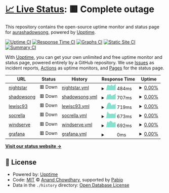 # [📈 Live Status](https://aurashadowsong.github.io/upptime): <!--live status--> **🟥 Complete outage**

This repository contains the open-source uptime monitor and status page for [aurashadowsong](https://aurashadowsong.github.io/upptime), powered by [Upptime](https://github.com/upptime/upptime).

[![Uptime CI](https://github.com/aurashadowsong/upptime/workflows/Uptime%20CI/badge.svg)](https://github.com/aurashadowsong/upptime/actions?query=workflow%3A%22Uptime+CI%22)
[![Response Time CI](https://github.com/aurashadowsong/upptime/workflows/Response%20Time%20CI/badge.svg)](https://github.com/aurashadowsong/upptime/actions?query=workflow%3A%22Response+Time+CI%22)
[![Graphs CI](https://github.com/aurashadowsong/upptime/workflows/Graphs%20CI/badge.svg)](https://github.com/aurashadowsong/upptime/actions?query=workflow%3A%22Graphs+CI%22)
[![Static Site CI](https://github.com/aurashadowsong/upptime/workflows/Static%20Site%20CI/badge.svg)](https://github.com/aurashadowsong/upptime/actions?query=workflow%3A%22Static+Site+CI%22)
[![Summary CI](https://github.com/aurashadowsong/upptime/workflows/Summary%20CI/badge.svg)](https://github.com/aurashadowsong/upptime/actions?query=workflow%3A%22Summary+CI%22)

With [Upptime](https://upptime.js.org), you can get your own unlimited and free uptime monitor and status page, powered entirely by a GitHub repository. We use [Issues](https://github.com/aurashadowsong/upptime/issues) as incident reports, [Actions](https://github.com/aurashadowsong/upptime/actions) as uptime monitors, and [Pages](https://aurashadowsong.github.io/upptime) for the status page.

<!--start: status pages-->
<!-- This summary is generated by Upptime (https://github.com/upptime/upptime) -->
<!-- Do not edit this manually, your changes will be overwritten -->
<!-- prettier-ignore -->
| URL | Status | History | Response Time | Uptime |
| --- | ------ | ------- | ------------- | ------ |
| <img alt="" src="https://icons.duckduckgo.com/ip3/night.star.ddns-ip.net.ico" height="13"> [nightstar](https://night.star.ddns-ip.net) | 🟥 Down | [nightstar.yml](https://github.com/aurashadowsong/upptime/commits/HEAD/history/nightstar.yml) | <details><summary><img alt="Response time graph" src="./graphs/nightstar/response-time-week.png" height="20"> 484ms</summary><br><a href="https://aurashadowsong.github.io/upptime/history/nightstar"><img alt="Response time 613" src="https://img.shields.io/endpoint?url=https%3A%2F%2Fraw.githubusercontent.com%2Faurashadowsong%2Fupptime%2FHEAD%2Fapi%2Fnightstar%2Fresponse-time.json"></a><br><a href="https://aurashadowsong.github.io/upptime/history/nightstar"><img alt="24-hour response time 517" src="https://img.shields.io/endpoint?url=https%3A%2F%2Fraw.githubusercontent.com%2Faurashadowsong%2Fupptime%2FHEAD%2Fapi%2Fnightstar%2Fresponse-time-day.json"></a><br><a href="https://aurashadowsong.github.io/upptime/history/nightstar"><img alt="7-day response time 484" src="https://img.shields.io/endpoint?url=https%3A%2F%2Fraw.githubusercontent.com%2Faurashadowsong%2Fupptime%2FHEAD%2Fapi%2Fnightstar%2Fresponse-time-week.json"></a><br><a href="https://aurashadowsong.github.io/upptime/history/nightstar"><img alt="30-day response time 628" src="https://img.shields.io/endpoint?url=https%3A%2F%2Fraw.githubusercontent.com%2Faurashadowsong%2Fupptime%2FHEAD%2Fapi%2Fnightstar%2Fresponse-time-month.json"></a><br><a href="https://aurashadowsong.github.io/upptime/history/nightstar"><img alt="1-year response time 613" src="https://img.shields.io/endpoint?url=https%3A%2F%2Fraw.githubusercontent.com%2Faurashadowsong%2Fupptime%2FHEAD%2Fapi%2Fnightstar%2Fresponse-time-year.json"></a></details> | <details><summary><a href="https://aurashadowsong.github.io/upptime/history/nightstar">0.00%</a></summary><a href="https://aurashadowsong.github.io/upptime/history/nightstar"><img alt="All-time uptime 6.79%" src="https://img.shields.io/endpoint?url=https%3A%2F%2Fraw.githubusercontent.com%2Faurashadowsong%2Fupptime%2FHEAD%2Fapi%2Fnightstar%2Fuptime.json"></a><br><a href="https://aurashadowsong.github.io/upptime/history/nightstar"><img alt="24-hour uptime 0.00%" src="https://img.shields.io/endpoint?url=https%3A%2F%2Fraw.githubusercontent.com%2Faurashadowsong%2Fupptime%2FHEAD%2Fapi%2Fnightstar%2Fuptime-day.json"></a><br><a href="https://aurashadowsong.github.io/upptime/history/nightstar"><img alt="7-day uptime 0.00%" src="https://img.shields.io/endpoint?url=https%3A%2F%2Fraw.githubusercontent.com%2Faurashadowsong%2Fupptime%2FHEAD%2Fapi%2Fnightstar%2Fuptime-week.json"></a><br><a href="https://aurashadowsong.github.io/upptime/history/nightstar"><img alt="30-day uptime 0.00%" src="https://img.shields.io/endpoint?url=https%3A%2F%2Fraw.githubusercontent.com%2Faurashadowsong%2Fupptime%2FHEAD%2Fapi%2Fnightstar%2Fuptime-month.json"></a><br><a href="https://aurashadowsong.github.io/upptime/history/nightstar"><img alt="1-year uptime 6.79%" src="https://img.shields.io/endpoint?url=https%3A%2F%2Fraw.githubusercontent.com%2Faurashadowsong%2Fupptime%2FHEAD%2Fapi%2Fnightstar%2Fuptime-year.json"></a></details>
| <img alt="" src="https://icons.duckduckgo.com/ip3/shadowsong.serv00.net.ico" height="13"> [shadowsong](https://shadowsong.serv00.net) | 🟥 Down | [shadowsong.yml](https://github.com/aurashadowsong/upptime/commits/HEAD/history/shadowsong.yml) | <details><summary><img alt="Response time graph" src="./graphs/shadowsong/response-time-week.png" height="20"> 707ms</summary><br><a href="https://aurashadowsong.github.io/upptime/history/shadowsong"><img alt="Response time 701" src="https://img.shields.io/endpoint?url=https%3A%2F%2Fraw.githubusercontent.com%2Faurashadowsong%2Fupptime%2FHEAD%2Fapi%2Fshadowsong%2Fresponse-time.json"></a><br><a href="https://aurashadowsong.github.io/upptime/history/shadowsong"><img alt="24-hour response time 936" src="https://img.shields.io/endpoint?url=https%3A%2F%2Fraw.githubusercontent.com%2Faurashadowsong%2Fupptime%2FHEAD%2Fapi%2Fshadowsong%2Fresponse-time-day.json"></a><br><a href="https://aurashadowsong.github.io/upptime/history/shadowsong"><img alt="7-day response time 707" src="https://img.shields.io/endpoint?url=https%3A%2F%2Fraw.githubusercontent.com%2Faurashadowsong%2Fupptime%2FHEAD%2Fapi%2Fshadowsong%2Fresponse-time-week.json"></a><br><a href="https://aurashadowsong.github.io/upptime/history/shadowsong"><img alt="30-day response time 742" src="https://img.shields.io/endpoint?url=https%3A%2F%2Fraw.githubusercontent.com%2Faurashadowsong%2Fupptime%2FHEAD%2Fapi%2Fshadowsong%2Fresponse-time-month.json"></a><br><a href="https://aurashadowsong.github.io/upptime/history/shadowsong"><img alt="1-year response time 701" src="https://img.shields.io/endpoint?url=https%3A%2F%2Fraw.githubusercontent.com%2Faurashadowsong%2Fupptime%2FHEAD%2Fapi%2Fshadowsong%2Fresponse-time-year.json"></a></details> | <details><summary><a href="https://aurashadowsong.github.io/upptime/history/shadowsong">0.00%</a></summary><a href="https://aurashadowsong.github.io/upptime/history/shadowsong"><img alt="All-time uptime 25.88%" src="https://img.shields.io/endpoint?url=https%3A%2F%2Fraw.githubusercontent.com%2Faurashadowsong%2Fupptime%2FHEAD%2Fapi%2Fshadowsong%2Fuptime.json"></a><br><a href="https://aurashadowsong.github.io/upptime/history/shadowsong"><img alt="24-hour uptime 0.00%" src="https://img.shields.io/endpoint?url=https%3A%2F%2Fraw.githubusercontent.com%2Faurashadowsong%2Fupptime%2FHEAD%2Fapi%2Fshadowsong%2Fuptime-day.json"></a><br><a href="https://aurashadowsong.github.io/upptime/history/shadowsong"><img alt="7-day uptime 0.00%" src="https://img.shields.io/endpoint?url=https%3A%2F%2Fraw.githubusercontent.com%2Faurashadowsong%2Fupptime%2FHEAD%2Fapi%2Fshadowsong%2Fuptime-week.json"></a><br><a href="https://aurashadowsong.github.io/upptime/history/shadowsong"><img alt="30-day uptime 0.00%" src="https://img.shields.io/endpoint?url=https%3A%2F%2Fraw.githubusercontent.com%2Faurashadowsong%2Fupptime%2FHEAD%2Fapi%2Fshadowsong%2Fuptime-month.json"></a><br><a href="https://aurashadowsong.github.io/upptime/history/shadowsong"><img alt="1-year uptime 25.88%" src="https://img.shields.io/endpoint?url=https%3A%2F%2Fraw.githubusercontent.com%2Faurashadowsong%2Fupptime%2FHEAD%2Fapi%2Fshadowsong%2Fuptime-year.json"></a></details>
| <img alt="" src="https://icons.duckduckgo.com/ip3/lewisc93.serv00.net.ico" height="13"> [lewisc93](https://lewisc93.serv00.net) | 🟥 Down | [lewisc93.yml](https://github.com/aurashadowsong/upptime/commits/HEAD/history/lewisc93.yml) | <details><summary><img alt="Response time graph" src="./graphs/lewisc93/response-time-week.png" height="20"> 719ms</summary><br><a href="https://aurashadowsong.github.io/upptime/history/lewisc93"><img alt="Response time 703" src="https://img.shields.io/endpoint?url=https%3A%2F%2Fraw.githubusercontent.com%2Faurashadowsong%2Fupptime%2FHEAD%2Fapi%2Flewisc93%2Fresponse-time.json"></a><br><a href="https://aurashadowsong.github.io/upptime/history/lewisc93"><img alt="24-hour response time 903" src="https://img.shields.io/endpoint?url=https%3A%2F%2Fraw.githubusercontent.com%2Faurashadowsong%2Fupptime%2FHEAD%2Fapi%2Flewisc93%2Fresponse-time-day.json"></a><br><a href="https://aurashadowsong.github.io/upptime/history/lewisc93"><img alt="7-day response time 719" src="https://img.shields.io/endpoint?url=https%3A%2F%2Fraw.githubusercontent.com%2Faurashadowsong%2Fupptime%2FHEAD%2Fapi%2Flewisc93%2Fresponse-time-week.json"></a><br><a href="https://aurashadowsong.github.io/upptime/history/lewisc93"><img alt="30-day response time 705" src="https://img.shields.io/endpoint?url=https%3A%2F%2Fraw.githubusercontent.com%2Faurashadowsong%2Fupptime%2FHEAD%2Fapi%2Flewisc93%2Fresponse-time-month.json"></a><br><a href="https://aurashadowsong.github.io/upptime/history/lewisc93"><img alt="1-year response time 703" src="https://img.shields.io/endpoint?url=https%3A%2F%2Fraw.githubusercontent.com%2Faurashadowsong%2Fupptime%2FHEAD%2Fapi%2Flewisc93%2Fresponse-time-year.json"></a></details> | <details><summary><a href="https://aurashadowsong.github.io/upptime/history/lewisc93">0.00%</a></summary><a href="https://aurashadowsong.github.io/upptime/history/lewisc93"><img alt="All-time uptime 27.70%" src="https://img.shields.io/endpoint?url=https%3A%2F%2Fraw.githubusercontent.com%2Faurashadowsong%2Fupptime%2FHEAD%2Fapi%2Flewisc93%2Fuptime.json"></a><br><a href="https://aurashadowsong.github.io/upptime/history/lewisc93"><img alt="24-hour uptime 0.00%" src="https://img.shields.io/endpoint?url=https%3A%2F%2Fraw.githubusercontent.com%2Faurashadowsong%2Fupptime%2FHEAD%2Fapi%2Flewisc93%2Fuptime-day.json"></a><br><a href="https://aurashadowsong.github.io/upptime/history/lewisc93"><img alt="7-day uptime 0.00%" src="https://img.shields.io/endpoint?url=https%3A%2F%2Fraw.githubusercontent.com%2Faurashadowsong%2Fupptime%2FHEAD%2Fapi%2Flewisc93%2Fuptime-week.json"></a><br><a href="https://aurashadowsong.github.io/upptime/history/lewisc93"><img alt="30-day uptime 0.00%" src="https://img.shields.io/endpoint?url=https%3A%2F%2Fraw.githubusercontent.com%2Faurashadowsong%2Fupptime%2FHEAD%2Fapi%2Flewisc93%2Fuptime-month.json"></a><br><a href="https://aurashadowsong.github.io/upptime/history/lewisc93"><img alt="1-year uptime 27.70%" src="https://img.shields.io/endpoint?url=https%3A%2F%2Fraw.githubusercontent.com%2Faurashadowsong%2Fupptime%2FHEAD%2Fapi%2Flewisc93%2Fuptime-year.json"></a></details>
| <img alt="" src="https://icons.duckduckgo.com/ip3/socrella.serv00.net.ico" height="13"> [socrella](https://socrella.serv00.net) | 🟥 Down | [socrella.yml](https://github.com/aurashadowsong/upptime/commits/HEAD/history/socrella.yml) | <details><summary><img alt="Response time graph" src="./graphs/socrella/response-time-week.png" height="20"> 673ms</summary><br><a href="https://aurashadowsong.github.io/upptime/history/socrella"><img alt="Response time 820" src="https://img.shields.io/endpoint?url=https%3A%2F%2Fraw.githubusercontent.com%2Faurashadowsong%2Fupptime%2FHEAD%2Fapi%2Fsocrella%2Fresponse-time.json"></a><br><a href="https://aurashadowsong.github.io/upptime/history/socrella"><img alt="24-hour response time 891" src="https://img.shields.io/endpoint?url=https%3A%2F%2Fraw.githubusercontent.com%2Faurashadowsong%2Fupptime%2FHEAD%2Fapi%2Fsocrella%2Fresponse-time-day.json"></a><br><a href="https://aurashadowsong.github.io/upptime/history/socrella"><img alt="7-day response time 673" src="https://img.shields.io/endpoint?url=https%3A%2F%2Fraw.githubusercontent.com%2Faurashadowsong%2Fupptime%2FHEAD%2Fapi%2Fsocrella%2Fresponse-time-week.json"></a><br><a href="https://aurashadowsong.github.io/upptime/history/socrella"><img alt="30-day response time 709" src="https://img.shields.io/endpoint?url=https%3A%2F%2Fraw.githubusercontent.com%2Faurashadowsong%2Fupptime%2FHEAD%2Fapi%2Fsocrella%2Fresponse-time-month.json"></a><br><a href="https://aurashadowsong.github.io/upptime/history/socrella"><img alt="1-year response time 820" src="https://img.shields.io/endpoint?url=https%3A%2F%2Fraw.githubusercontent.com%2Faurashadowsong%2Fupptime%2FHEAD%2Fapi%2Fsocrella%2Fresponse-time-year.json"></a></details> | <details><summary><a href="https://aurashadowsong.github.io/upptime/history/socrella">0.00%</a></summary><a href="https://aurashadowsong.github.io/upptime/history/socrella"><img alt="All-time uptime 31.97%" src="https://img.shields.io/endpoint?url=https%3A%2F%2Fraw.githubusercontent.com%2Faurashadowsong%2Fupptime%2FHEAD%2Fapi%2Fsocrella%2Fuptime.json"></a><br><a href="https://aurashadowsong.github.io/upptime/history/socrella"><img alt="24-hour uptime 0.00%" src="https://img.shields.io/endpoint?url=https%3A%2F%2Fraw.githubusercontent.com%2Faurashadowsong%2Fupptime%2FHEAD%2Fapi%2Fsocrella%2Fuptime-day.json"></a><br><a href="https://aurashadowsong.github.io/upptime/history/socrella"><img alt="7-day uptime 0.00%" src="https://img.shields.io/endpoint?url=https%3A%2F%2Fraw.githubusercontent.com%2Faurashadowsong%2Fupptime%2FHEAD%2Fapi%2Fsocrella%2Fuptime-week.json"></a><br><a href="https://aurashadowsong.github.io/upptime/history/socrella"><img alt="30-day uptime 0.00%" src="https://img.shields.io/endpoint?url=https%3A%2F%2Fraw.githubusercontent.com%2Faurashadowsong%2Fupptime%2FHEAD%2Fapi%2Fsocrella%2Fuptime-month.json"></a><br><a href="https://aurashadowsong.github.io/upptime/history/socrella"><img alt="1-year uptime 31.97%" src="https://img.shields.io/endpoint?url=https%3A%2F%2Fraw.githubusercontent.com%2Faurashadowsong%2Fupptime%2FHEAD%2Fapi%2Fsocrella%2Fuptime-year.json"></a></details>
| <img alt="" src="https://icons.duckduckgo.com/ip3/windserve.serv00.net.ico" height="13"> [windserve](https://windserve.serv00.net) | 🟥 Down | [windserve.yml](https://github.com/aurashadowsong/upptime/commits/HEAD/history/windserve.yml) | <details><summary><img alt="Response time graph" src="./graphs/windserve/response-time-week.png" height="20"> 692ms</summary><br><a href="https://aurashadowsong.github.io/upptime/history/windserve"><img alt="Response time 766" src="https://img.shields.io/endpoint?url=https%3A%2F%2Fraw.githubusercontent.com%2Faurashadowsong%2Fupptime%2FHEAD%2Fapi%2Fwindserve%2Fresponse-time.json"></a><br><a href="https://aurashadowsong.github.io/upptime/history/windserve"><img alt="24-hour response time 936" src="https://img.shields.io/endpoint?url=https%3A%2F%2Fraw.githubusercontent.com%2Faurashadowsong%2Fupptime%2FHEAD%2Fapi%2Fwindserve%2Fresponse-time-day.json"></a><br><a href="https://aurashadowsong.github.io/upptime/history/windserve"><img alt="7-day response time 692" src="https://img.shields.io/endpoint?url=https%3A%2F%2Fraw.githubusercontent.com%2Faurashadowsong%2Fupptime%2FHEAD%2Fapi%2Fwindserve%2Fresponse-time-week.json"></a><br><a href="https://aurashadowsong.github.io/upptime/history/windserve"><img alt="30-day response time 684" src="https://img.shields.io/endpoint?url=https%3A%2F%2Fraw.githubusercontent.com%2Faurashadowsong%2Fupptime%2FHEAD%2Fapi%2Fwindserve%2Fresponse-time-month.json"></a><br><a href="https://aurashadowsong.github.io/upptime/history/windserve"><img alt="1-year response time 766" src="https://img.shields.io/endpoint?url=https%3A%2F%2Fraw.githubusercontent.com%2Faurashadowsong%2Fupptime%2FHEAD%2Fapi%2Fwindserve%2Fresponse-time-year.json"></a></details> | <details><summary><a href="https://aurashadowsong.github.io/upptime/history/windserve">0.00%</a></summary><a href="https://aurashadowsong.github.io/upptime/history/windserve"><img alt="All-time uptime 34.74%" src="https://img.shields.io/endpoint?url=https%3A%2F%2Fraw.githubusercontent.com%2Faurashadowsong%2Fupptime%2FHEAD%2Fapi%2Fwindserve%2Fuptime.json"></a><br><a href="https://aurashadowsong.github.io/upptime/history/windserve"><img alt="24-hour uptime 0.00%" src="https://img.shields.io/endpoint?url=https%3A%2F%2Fraw.githubusercontent.com%2Faurashadowsong%2Fupptime%2FHEAD%2Fapi%2Fwindserve%2Fuptime-day.json"></a><br><a href="https://aurashadowsong.github.io/upptime/history/windserve"><img alt="7-day uptime 0.00%" src="https://img.shields.io/endpoint?url=https%3A%2F%2Fraw.githubusercontent.com%2Faurashadowsong%2Fupptime%2FHEAD%2Fapi%2Fwindserve%2Fuptime-week.json"></a><br><a href="https://aurashadowsong.github.io/upptime/history/windserve"><img alt="30-day uptime 0.00%" src="https://img.shields.io/endpoint?url=https%3A%2F%2Fraw.githubusercontent.com%2Faurashadowsong%2Fupptime%2FHEAD%2Fapi%2Fwindserve%2Fuptime-month.json"></a><br><a href="https://aurashadowsong.github.io/upptime/history/windserve"><img alt="1-year uptime 34.74%" src="https://img.shields.io/endpoint?url=https%3A%2F%2Fraw.githubusercontent.com%2Faurashadowsong%2Fupptime%2FHEAD%2Fapi%2Fwindserve%2Fuptime-year.json"></a></details>
| <img alt="" src="https://icons.duckduckgo.com/ip3/alien.birdriver.org.ico" height="13"> [grafana](https://alien.birdriver.org) | 🟥 Down | [grafana.yml](https://github.com/aurashadowsong/upptime/commits/HEAD/history/grafana.yml) | <details><summary><img alt="Response time graph" src="./graphs/grafana/response-time-week.png" height="20"> 0ms</summary><br><a href="https://aurashadowsong.github.io/upptime/history/grafana"><img alt="Response time 736" src="https://img.shields.io/endpoint?url=https%3A%2F%2Fraw.githubusercontent.com%2Faurashadowsong%2Fupptime%2FHEAD%2Fapi%2Fgrafana%2Fresponse-time.json"></a><br><a href="https://aurashadowsong.github.io/upptime/history/grafana"><img alt="24-hour response time 0" src="https://img.shields.io/endpoint?url=https%3A%2F%2Fraw.githubusercontent.com%2Faurashadowsong%2Fupptime%2FHEAD%2Fapi%2Fgrafana%2Fresponse-time-day.json"></a><br><a href="https://aurashadowsong.github.io/upptime/history/grafana"><img alt="7-day response time 0" src="https://img.shields.io/endpoint?url=https%3A%2F%2Fraw.githubusercontent.com%2Faurashadowsong%2Fupptime%2FHEAD%2Fapi%2Fgrafana%2Fresponse-time-week.json"></a><br><a href="https://aurashadowsong.github.io/upptime/history/grafana"><img alt="30-day response time 0" src="https://img.shields.io/endpoint?url=https%3A%2F%2Fraw.githubusercontent.com%2Faurashadowsong%2Fupptime%2FHEAD%2Fapi%2Fgrafana%2Fresponse-time-month.json"></a><br><a href="https://aurashadowsong.github.io/upptime/history/grafana"><img alt="1-year response time 736" src="https://img.shields.io/endpoint?url=https%3A%2F%2Fraw.githubusercontent.com%2Faurashadowsong%2Fupptime%2FHEAD%2Fapi%2Fgrafana%2Fresponse-time-year.json"></a></details> | <details><summary><a href="https://aurashadowsong.github.io/upptime/history/grafana">0.00%</a></summary><a href="https://aurashadowsong.github.io/upptime/history/grafana"><img alt="All-time uptime 75.35%" src="https://img.shields.io/endpoint?url=https%3A%2F%2Fraw.githubusercontent.com%2Faurashadowsong%2Fupptime%2FHEAD%2Fapi%2Fgrafana%2Fuptime.json"></a><br><a href="https://aurashadowsong.github.io/upptime/history/grafana"><img alt="24-hour uptime 0.00%" src="https://img.shields.io/endpoint?url=https%3A%2F%2Fraw.githubusercontent.com%2Faurashadowsong%2Fupptime%2FHEAD%2Fapi%2Fgrafana%2Fuptime-day.json"></a><br><a href="https://aurashadowsong.github.io/upptime/history/grafana"><img alt="7-day uptime 0.00%" src="https://img.shields.io/endpoint?url=https%3A%2F%2Fraw.githubusercontent.com%2Faurashadowsong%2Fupptime%2FHEAD%2Fapi%2Fgrafana%2Fuptime-week.json"></a><br><a href="https://aurashadowsong.github.io/upptime/history/grafana"><img alt="30-day uptime 0.00%" src="https://img.shields.io/endpoint?url=https%3A%2F%2Fraw.githubusercontent.com%2Faurashadowsong%2Fupptime%2FHEAD%2Fapi%2Fgrafana%2Fuptime-month.json"></a><br><a href="https://aurashadowsong.github.io/upptime/history/grafana"><img alt="1-year uptime 75.35%" src="https://img.shields.io/endpoint?url=https%3A%2F%2Fraw.githubusercontent.com%2Faurashadowsong%2Fupptime%2FHEAD%2Fapi%2Fgrafana%2Fuptime-year.json"></a></details>

<!--end: status pages-->

[**Visit our status website →**](https://aurashadowsong.github.io/upptime)

## 📄 License

- Powered by: [Upptime](https://github.com/upptime/upptime)
- Code: [MIT](./LICENSE) © [Anand Chowdhary](https://anandchowdhary.com), supported by [Pabio](https://pabio.com)
- Data in the `./history` directory: [Open Database License](https://opendatacommons.org/licenses/odbl/1-0/)
